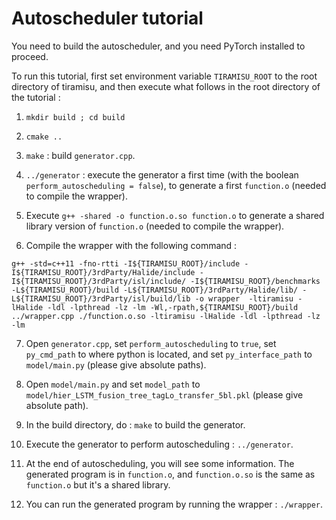 # Autoscheduler tutorial

You need to build the autoscheduler, and you need PyTorch installed to proceed.

To run this tutorial, first set environment variable ```TIRAMISU_ROOT``` to the root directory of tiramisu, and then execute what follows in the root directory of the tutorial :

1. ```mkdir build ; cd build```

2. ```cmake ..```

3. ```make``` : build ```generator.cpp```.

4. ```../generator``` : execute the generator a first time (with the boolean ```perform_autoscheduling = false```), to generate a first ```function.o``` (needed to compile the wrapper).

5. Execute ```g++ -shared -o function.o.so function.o``` to generate a shared library version of ```function.o``` (needed to compile the wrapper).
   
6. Compile the wrapper with the following command :

```g++ -std=c++11 -fno-rtti -I${TIRAMISU_ROOT}/include -I${TIRAMISU_ROOT}/3rdParty/Halide/include -I${TIRAMISU_ROOT}/3rdParty/isl/include/ -I${TIRAMISU_ROOT}/benchmarks -L${TIRAMISU_ROOT}/build -L${TIRAMISU_ROOT}/3rdParty/Halide/lib/ -L${TIRAMISU_ROOT}/3rdParty/isl/build/lib -o wrapper  -ltiramisu -lHalide -ldl -lpthread -lz -lm -Wl,-rpath,${TIRAMISU_ROOT}/build ../wrapper.cpp ./function.o.so -ltiramisu -lHalide -ldl -lpthread -lz -lm```

7. Open ```generator.cpp```, set ```perform_autoscheduling``` to ```true```, set ```py_cmd_path``` to where python is located, and set ```py_interface_path``` to ```model/main.py``` (please give absolute paths).

8. Open ```model/main.py``` and set ```model_path``` to ```model/hier_LSTM_fusion_tree_tagLo_transfer_5bl.pkl``` (please give absolute path).

9. In the build directory, do : ```make``` to build the generator.

10. Execute the generator to perform autoscheduling : ```../generator```.

11. At the end of autoscheduling, you will see some information. The generated program is in ```function.o```,
and ```function.o.so``` is the same as ```function.o``` but it's a shared library.

12. You can run the generated program by running the wrapper : ```./wrapper```.
